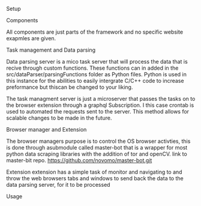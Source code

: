 Setup



Components

All components are just parts of the framework and no specific website exapmles are given.

Task management and Data parsing

Data parsing server is a mico task server that will process the data that is recive through custom functions. These functions can in added in the src/dataParser/parsingFunctions folder as Python files. Python is used in 
this instance for the abilities to easily intergrate C/C++ code to increase preformance but thiscan be changed to your liking.

The task managment server is just a microserver that passes the tasks on to the browser extension through a graphql Subscription. I this case crontab is used to automated the requests sent to the server. This method allows 
for scalable changes to be made in the future.

Browser manager and Extension

The browser managers purpose is to control the OS browser activties, this is done through asubmodule called master-bot that is a wrapper for most python data scraping libraries with the addition of tor and openCV.
link to master-bit repo. https://github.com/novomo/master-bot.git

Extension extension has a simple task of monitor and navigating to and throw the web browsers tabs and windows to send back the data to the data parsing server, for it to be processed


Usage


